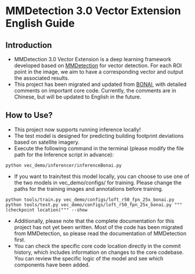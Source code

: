 # MMDetection 3.0 Vector Extension English Guide
## Introduction
* MMDetection 3.0 Vector Extension is a deep learning framework developed based on [MMDetection](https://github.com/open-mmlab/mmdetection) for vector detection. For each ROI point in the image, we aim to have a corresponding vector and output the associated results.
* This project has been migrated and updated from [BONAI](https://github.com/jwwangchn/BONAI/), with detailed comments on important core code. Currently, the comments are in Chinese, but will be updated to English in the future.
## How to Use?
* This project now supports running inference locally!
* The test model is designed for predicting building footprint deviations based on satellite imagery.
* Execute the following command in the terminal (please modify the file path for the Inference script in advance):
```shell
python vec_demo/inferencer/inferenceBonai.py
```
* If you want to train/test this model locally, you can choose to use one of the two models in vec_demo/configs/ for training. Please change the paths for the training images and annotations before training.
```shell
python tools/train.py vec_demo/configs/loft_r50_fpn_25x_bonai.py
python tools/test.py vec_demo/configs/loft_r50_fpn_25x_bonai.py """(checkpoint location)""" --show
```
* Additionally, please note that the complete documentation for this project has not yet been written. Most of the code has been migrated from MMDetection, so please read the documentation of MMDetection first.
* You can check the specific core code location directly in the commit history, which includes information on changes to the core codebase. You can review the specific logic of the model and see which components have been added.
